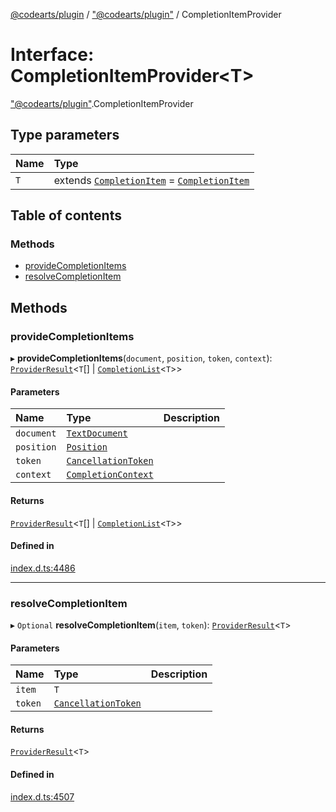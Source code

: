 [@codearts/plugin](../README.md) / ["@codearts/plugin"](../modules/_codearts_plugin_.md) / CompletionItemProvider

# Interface: CompletionItemProvider<T\>

["@codearts/plugin"](../modules/_codearts_plugin_.md).CompletionItemProvider

## Type parameters

| Name | Type |
| :------ | :------ |
| `T` | extends [`CompletionItem`](../classes/codearts_plugin_.CompletionItem.md) = [`CompletionItem`](../classes/codearts_plugin_.CompletionItem.md) |

## Table of contents

### Methods

- [provideCompletionItems](codearts_plugin_.CompletionItemProvider.md#providecompletionitems)
- [resolveCompletionItem](codearts_plugin_.CompletionItemProvider.md#resolvecompletionitem)

## Methods

### provideCompletionItems

▸ **provideCompletionItems**(`document`, `position`, `token`, `context`): [`ProviderResult`](../modules/_codearts_plugin_.md#providerresult)<`T`[] \| [`CompletionList`](../classes/codearts_plugin_.CompletionList.md)<`T`\>\>

#### Parameters

| Name | Type | Description |
| :------ | :------ | :------ |
| `document` | [`TextDocument`](codearts_plugin_.TextDocument.md) |  |
| `position` | [`Position`](../classes/codearts_plugin_.Position.md) |  |
| `token` | [`CancellationToken`](codearts_plugin_.CancellationToken.md) |  |
| `context` | [`CompletionContext`](codearts_plugin_.CompletionContext.md) |  |

#### Returns

[`ProviderResult`](../modules/_codearts_plugin_.md#providerresult)<`T`[] \| [`CompletionList`](../classes/codearts_plugin_.CompletionList.md)<`T`\>\>

#### Defined in

[index.d.ts:4486](https://github.com/huaweicloud/cloudide-plugin-api/blob/d4de966/index.d.ts#L4486)

___

### resolveCompletionItem

▸ `Optional` **resolveCompletionItem**(`item`, `token`): [`ProviderResult`](../modules/_codearts_plugin_.md#providerresult)<`T`\>

#### Parameters

| Name | Type | Description |
| :------ | :------ | :------ |
| `item` | `T` |  |
| `token` | [`CancellationToken`](codearts_plugin_.CancellationToken.md) |  |

#### Returns

[`ProviderResult`](../modules/_codearts_plugin_.md#providerresult)<`T`\>

#### Defined in

[index.d.ts:4507](https://github.com/huaweicloud/cloudide-plugin-api/blob/d4de966/index.d.ts#L4507)
